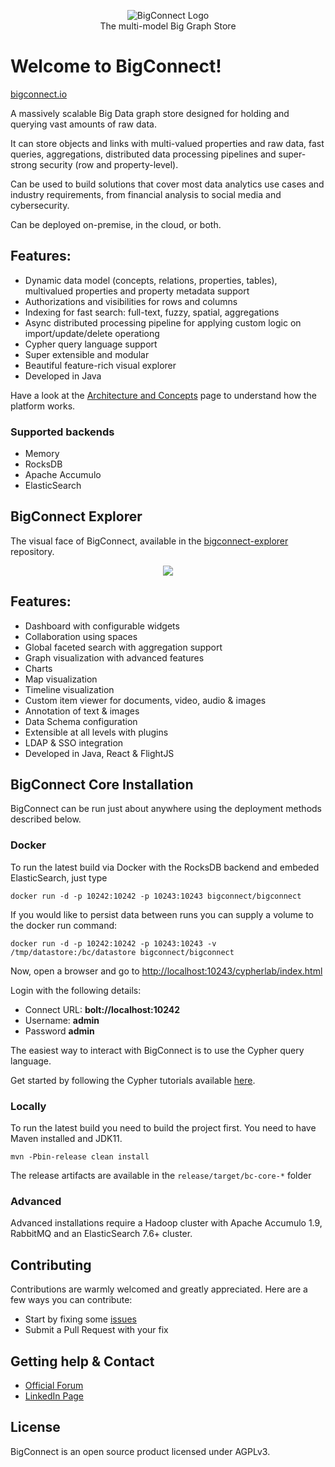 <p align="center">
  <img src="https://github.com/bigconnect/bigconnect/raw/master/docs/logo.png" alt="BigConnect Logo"/>
  <br>
  The multi-model Big Graph Store<br>
</p>

# Welcome to BigConnect!
[bigconnect.io](https://bigconnect.io)

A massively scalable Big Data graph store designed for holding and querying vast amounts of raw data. 

It can store objects and links with multi-valued properties and raw data, fast queries, aggregations, distributed data processing pipelines and super-strong security (row and property-level).

Can be used to build solutions that cover most data analytics use cases and industry requirements, from financial analysis to social media and cybersecurity. 

Can be deployed on-premise, in the cloud, or both.

## Features:

* Dynamic data model (concepts, relations, properties, tables), multivalued properties and property metadata support
* Authorizations and visibilities for rows and columns
* Indexing for fast search: full-text, fuzzy, spatial, aggregations
* Async distributed processing pipeline for applying custom logic on import/update/delete operationg
* Cypher query language support
* Super extensible and modular
* Beautiful feature-rich visual explorer
* Developed in Java

Have a look at the [Architecture and Concepts](https://docs.bigconnect.io/cloud/bigconnect-core/architecture-and-concepts) page to understand how the platform works.

### Supported backends
- Memory
- RocksDB
- Apache Accumulo
- ElasticSearch

## BigConnect Explorer
The visual face of BigConnect, available in the [bigconnect-explorer](https://github.com/bigconnect/bigconnect-explorer) repository.

<p align="center">
   <img src="https://uploads-ssl.webflow.com/5fd0eb9e564ba4f3491a33d0/5fe1cbc41a9717f97cda5dd1_explorer-min.png"/>
</p>

## Features:
* Dashboard with configurable widgets
* Collaboration using spaces
* Global faceted search with aggregation support
* Graph visualization with advanced features
* Charts
* Map visualization
* Timeline visualization
* Custom item viewer for documents, video, audio & images
* Annotation of text & images
* Data Schema configuration
* Extensible at all levels with plugins
* LDAP & SSO integration
* Developed in Java, React & FlightJS

## BigConnect Core Installation
BigConnect can be run just about anywhere using the deployment methods described below.

### Docker
To run the latest build via Docker with the RocksDB backend and embeded ElasticSearch, just type
```
docker run -d -p 10242:10242 -p 10243:10243 bigconnect/bigconnect
```
If you would like to persist data between runs you can supply a volume to the docker run command:
```
docker run -d -p 10242:10242 -p 10243:10243 -v /tmp/datastore:/bc/datastore bigconnect/bigconnect
```
Now, open a browser and go to [http://localhost:10243/cypherlab/index.html](http://localhost:10243/cypherlab/index.html)

Login with the following details:
- Connect URL: **bolt://localhost:10242** 
- Username: **admin**
- Password **admin**

The easiest way to interact with BigConnect is to use the Cypher query language. 

Get started by following the Cypher tutorials available [here](https://docs.bigconnect.io/tutorials/cypher/cypher-basics-i).

### Locally
To run the latest build you need to build the project first. You need to have Maven installed and JDK11.
```
mvn -Pbin-release clean install
```
The release artifacts are available in the ```release/target/bc-core-*``` folder

### Advanced
Advanced installations require a Hadoop cluster with Apache Accumulo 1.9, RabbitMQ and an ElasticSearch 7.6+ cluster.

## Contributing
Contributions are warmly welcomed and greatly appreciated. Here are a few ways you can contribute:

* Start by fixing some [issues](https://github.com/bigconnect/bigconnect/issues?q=is%3Aissue+is%3Aopen)
* Submit a Pull Request with your fix

## Getting help & Contact
* [Official Forum](https://community.bigconnect.io/)
* [LinkedIn Page](https://www.linkedin.com/company/bigconnectcloud/)

## License
BigConnect is an open source product licensed under AGPLv3.
